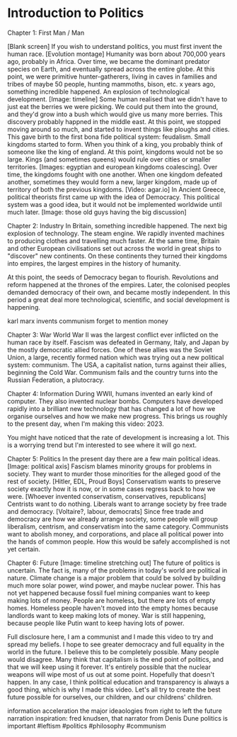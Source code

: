 # Introduction to Politics

Chapter 1: First Man / Man

[Blank screen] If you wish to understand politics, you must first invent the human race. [Evolution montage]
Humanity was born about 700,000 years ago, probably in Africa. Over time, we became the dominant predator species on Earth, and eventually spread across the entire globe.
At this point, we were primitive hunter-gatherers, living in caves in families and tribes of maybe 50 people, hunting mammoths, bison, etc.
x years ago, something incredible happened. An explosion of technological development. [Image: timeline] 
Some human realised that we didn't have to just eat the berries we were picking. We could put them into the ground, and they'd grow into a bush which would give us many more berries. This discovery probably happned in the middle east.
At this point, we stopped moving around so much, and started to invent things like ploughs and cities.
This gave birth to the first bona fide political system: feudalism. Small kingdoms started to form.
When you think of a king, you probably think of someone like the king of england. At this point, kingdoms would not be so large. Kings (and sometimes queens) would rule over cities or smaller territories. [Images: egyptian and european kingdoms coalescing].
Over time, the kingdoms fought with one another. When one kingdom defeated another, sometimes they would form a new, larger kingdom, made up of territory of both the previous kingdoms. [Video: agar.io]
In Ancient Greece, political theorists first came up with the idea of Democracy. This political system was a good idea, but it would not be implemented worldwide until much later. [Image: those old guys having the big discussion]

Chapter 2: Industry
In Britain, something incredible happened. The next big explosion of technology. The steam engine. We rapidly invented machines to producing clothes and travelling much faster. At the same time, Britain and other European civilisations set out across the world in great ships to "discover" new continents. On these continents they turned their kingdoms into empires, the largest empires in the history of humanity.

At this point, the seeds of Democracy began to flourish. Revolutions and reform happened at the thrones of the empires. Later, the colonised peoples demanded democracy of their own, and became mostly independent. In this period a great deal more technological, scientific, and social development is happening.

karl marx invents communism
forget to mention money

Chapter 3: War
World War II was the largest conflict ever inflicted on the human race by itself. Fascism was defeated in Germany, Italy, and Japan by the mostly democratic allied forces. One of these allies was the Soviet Union, a large, recently formed nation which was trying out a new political system: communism. The USA, a capitalist nation, turns against their allies, beginning the Cold War. Communism fails and the country turns into the Russian Federation, a plutocracy.

Chapter 4: Information
During WWII, humans invented an early kind of computer. They also invented nuclear bombs. Computers have developed rapidly into a brilliant new technology that has changed a lot of how we organise ourselves and how we make new progress. This brings us roughly to the present day, when I'm making this video: 2023.

You might have noticed that the rate of development is increasing a lot. This is a worrying trend but I'm interested to see where it will go next.

Chapter 5: Politics
In the present day there are a few main political ideas. [Image: political axis]
Fascism blames minority groups for problems in society. They want to murder those minorities for the alleged good of the rest of society. [Hitler, EDL, Proud Boys]
Conservatism wants to preserve society exactly how it is now, or in some cases regress back to how we were. [Whoever invented conservatism, conservatives, republicans]
Centrists want to do nothing.
Liberals want to arrange society by free trade and democracy. [Voltaire?, labour, democrats]
Since free trade and democracy are how we already arrange society, some people will group liberalism, centrism, and conservatism into the same category.
Communists want to abolish money, and corporations, and place all political power into the hands of common people. How this would be safely accomplished is not yet certain.

Chapter 6: Future
[Image: timeline stretching out]
The future of politics is uncertain. The fact is, many of the problems in today's world are political in nature. Climate change is a major problem that could be solved by building much more solar power, wind power, and maybe nuclear power. This has not yet happened because fossil fuel mining companies want to keep making lots of money. People are homeless, but there are lots of empty homes. Homeless people haven't moved into the empty homes because landlords want to keep making lots of money. War is still happening, because people like Putin want to keep having lots of power.

Full disclosure here, I am a communist and I made this video to try and spread my beliefs. I hope to see greater democracy and full equality in the world in the future. I believe this to be completely possible. Many people would disagree. Many think that capitalism is the end point of politics, and that we will keep using it forever. It's entirely possible that the nuclear weapons will wipe most of us out at some point. Hopefully that doesn't happen. In any case, I think political education and transparency is always a good thing, which is why I made this video. Let's all try to create the best future possible for ourselves, our children, and our childrens' children.

information
acceleration
the major ideaologies from right to left
the future
narration inspiration: fred knudsen, that narrator from Denis Dune
politics is important
#leftism #politics #philosophy #communism
